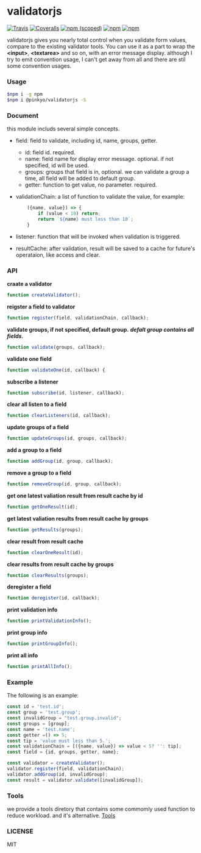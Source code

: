 # validatorjs

[![Travis](https://img.shields.io/travis/pinkyo/validatorjs.svg)](https://travis-ci.org/pinkyo/validatorjs)
[![Coveralls](https://img.shields.io/coveralls/pinkyo/validatorjs.svg)](https://coveralls.io/github/pinkyo/validatorjs)
[![npm (scoped)](https://img.shields.io/npm/v/@pinkyo/validatorjs.svg?style=plastic)](https://www.npmjs.com/package/@pinkyo/validatorjs)
[![npm](https://img.shields.io/npm/dy/@pinkyo/validatorjs.svg)](https://www.npmjs.com/package/@pinkyo/validatorjs)
[![npm](https://img.shields.io/npm/l/@pinkyo/validatorjs.svg)](https://www.npmjs.com/package/@pinkyo/validatorjs)

validatorjs gives you nearly total control when you validate form values, compare to the existing validator tools. You can use it as a part to wrap the **\<input\>**, **\<textarea\>** and so on, with an error message display. although I try to emit convention usage, I can't get away from all and there are stil some convention usages.

### Usage

~~~ bash
$npm i -g npm
$npm i @pinkyo/validatorjs -S
~~~

### Document

this module includs several simple concepts.
- field: field to validate, including id, name, groups, getter.
    - id: field id. required.
    - name: field name for display error message. optional. if not specified, id will be used.
    - groups: groups that field is in, optional. we can validate a group a time, all field will be added to default group.
    - getter: function to get value, no parameter. required.
- validationChain: a list of function to validate the value, for example:

    ~~~ javascript
        ({name, value}) => {
            if (value < 10) return;
            return `${name} must less than 10`;
        }
    ~~~

- listener: function that will be invoked when validation is triggered.
- resultCache: after validation, result will be saved to a cache for future's operataion, like access and clear.
### API

**craate a validator**

~~~ javascript
function createValidator();
~~~

**reigster a field to validator**

~~~ javascript
function register(field, validationChain, callback);
~~~

**validate groups, if not specified, default group.** ***defalt group contains all fields.***

~~~ javascript
function validate(groups, callback);
~~~

**validate one field**

~~~ javascript
function validateOne(id, callback) {
~~~

**subscribe a listener**

~~~ javascript
function subscribe(id, listener, callback);
~~~

**clear all listen to a field**

~~~ javascript
function clearListeners(id, callback);
~~~

**update groups of a field**

~~~ javascript
function updateGroups(id, groups, callback);
~~~

**add a group to a field**

~~~ javascript
function addGroup(id, group, callback);
~~~

**remove a group to a field**

~~~ javascript
function removeGroup(id, group, callback);
~~~

**get one latest valiation result from result cache by id**

~~~ javascript
function getOneResult(id);
~~~

**get latest valiation results from result cache by groups**

~~~ javascript
function getResults(groups);
~~~

**clear result from result cache**

~~~ javascript
function clearOneResult(id);
~~~

**clear results from result cache by groups**

~~~ javascript
function clearResults(groups);
~~~

**deregister a field**

~~~ javascript
function deregister(id, callback);
~~~

**print validation info**

~~~ javascript
function printValidationInfo();
~~~

**print group info**

~~~ javascript
function printGroupInfo();
~~~

**print all info**

~~~ javascript
function printAllInfo();
~~~

### Example

The following is an example:

~~~ javascript
const id = 'test.id';
const group = 'test.group';
const invalidGroup = "test.group.invalid";
const groups = [group];
const name = 'test.name';
const getter =() => 5;
const tip = 'value must less than 5.';
const validationChain = [({name, value}) => value < 5? '': tip];
const field = {id, groups, getter, name};

const validator = createValidator();
validator.register(field, validationChain);
validator.addGroup(id, invalidGroup);
const result = validator.validate([invalidGroup]);
~~~

### Tools

we provide a tools diretory that contains some commomly used function to reduce workload. and it's alternative.
[Tools](./TOOLS.md)

### LICENSE

 MIT
